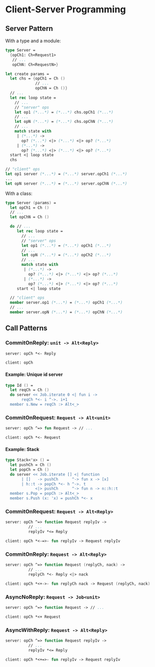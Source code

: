 # Client-Server Programming

## Server Pattern

With a type and a module:

```fsharp
type Server =
  {opCh1: Ch<Request1>
   // ...
   opChN: Ch<RequestN>}

let create params =
  let chs = {opCh1 = Ch ()
             // ...
             opChN = Ch ()}
  // ...
  let rec loop state =
    // ...
    // "server" ops
    let op1 (*...*) = (*...*) chs.opCh1 (*...*)
    // ...
    let opN (*...*) = (*...*) chs.opChN (*...*)
    // ...
    match state with
     | (*...*) ->
       op? (*...*) <|> (*...*) <|> op? (*...*)
     | (*...*) ->
       op? (*...*) <|> (*...*) <|> op? (*...*)
  start <| loop state
  chs

// "client" ops
let op1 server (*...*) = (*...*) server.opCh1 (*...*)
...
let opN server (*...*) = (*...*) server.opChN (*...*)
```

With a class:

```fsharp
type Server (params) =
  let opCh1 = Ch ()
  // ...
  let opChN = Ch ()

  do // ...
     let rec loop state =
       // ...
       // "server" ops
       let op1 (*...*) = (*...*) opCh1 (*...*)
       // ...
       let opN (*...*) = (*...*) opCh2 (*...*)
       // ...
       match state with
        | (*...*) ->
          op? (*...*) <|> (*...*) <|> op? (*...*)
        | (*...*) ->
          op? (*...*) <|> (*...*) <|> op? (*...*)
     start <| loop state

  // "client" ops
  member server.op1 (*...*) = (*...*) opCh1 (*...*)
  // ...
  member server.opN (*...*) = (*...*) opChN (*...*)
```

## Call Patterns

### CommitOnReply: `unit -> Alt<Reply>`

```fsharp
server: opCh *<- Reply
```

```fsharp
client: opCh
```

#### Example: Unique id server

```fsharp
type Id () =
  let reqCh = Ch ()
  do server << Job.iterate 0 <| fun i ->
       reqCh *<- i ^->. i+1
  member s.New = reqCh :> Alt<_>
```

### CommitOnRequest: `Request -> Alt<unit>`

```fsharp
server: opCh ^=> fun Request -> // ...
```

```fsharp
client: opCh *<- Request
```

#### Example: Stack

```fsharp
type Stack<'x> () =
  let pushCh = Ch ()
  let popCh = Ch ()
  do server << Job.iterate [] <| function
       | []   -> pushCh      ^-> fun x -> [x]
       | h::t -> popCh *<- h ^->. t
             <|> pushCh      ^-> fun n -> n::h::t
  member s.Pop = popCh :> Alt<_>
  member s.Push (x: 'x) = pushCh *<- x
```

### CommitOnRequest: `Request -> Alt<Reply>`

```fsharp
server: opCh ^=> function Request replyIv ->
          // ...
          replyIv *<= Reply
```

```fsharp
client: opCh *<-=>- fun replyIv -> Request replyIv
```

### CommitOnReply: `Request -> Alt<Reply>`

```fsharp
server: opCh ^=> function Request (replyCh, nack) ->
          // ...
          replyCh *<- Reply <|> nack
```

```fsharp
client: opCh *<+->- fun replyCh nack -> Request (replyCh, nack)
```

### AsyncNoReply: `Request -> Job<unit>`

```fsharp
server: opCh ^=> function Request -> // ...
```

```fsharp
client: opCh *<+ Request
```

### AsyncWithReply: `Request -> Alt<Reply>`

```fsharp
server: opCh ^=> function Request replyIv ->
          // ...
          replyIv *<= Reply
```

```fsharp
client: opCh *<+=>- fun replyIv -> Request replyIv
```
